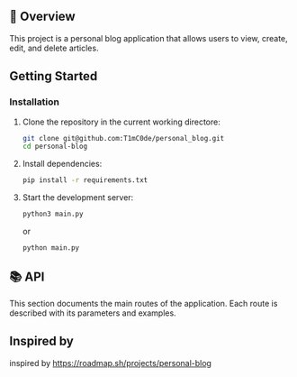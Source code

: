 ## 🎯 Overview

This project is a personal blog application that allows users to view, create, edit, and delete articles.

## Getting Started

### Installation

1. Clone the repository in the current working directore:
  
    ```bash
    git clone git@github.com:T1mC0de/personal_blog.git
    cd personal-blog
    ```

2. Install dependencies:
  
    ```bash
    pip install -r requirements.txt
    ```

3. Start the development server:
  
    ```bash
    python3 main.py
    ```
    or
    ```bash
    python main.py
    ```

## 📚 API
  
   This section documents the main routes of the application. Each route is described with its parameters and examples.
   

## Inspired by
inspired by https://roadmap.sh/projects/personal-blog
